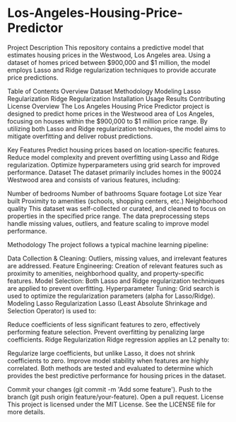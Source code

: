 # Los-Angeles-Housing-Price-Predictor
Project Description
This repository contains a predictive model that estimates housing prices in the Westwood, Los Angeles area. Using a dataset of homes priced between $900,000 and $1 million, the model employs Lasso and Ridge regularization techniques to provide accurate price predictions.

Table of Contents
Overview
Dataset
Methodology
Modeling
Lasso Regularization
Ridge Regularization
Installation
Usage
Results
Contributing
License
Overview
The Los Angeles Housing Price Predictor project is designed to predict home prices in the Westwood area of Los Angeles, focusing on houses within the $900,000 to $1 million price range. By utilizing both Lasso and Ridge regularization techniques, the model aims to mitigate overfitting and deliver robust predictions.

Key Features
Predict housing prices based on location-specific features.
Reduce model complexity and prevent overfitting using Lasso and Ridge regularization.
Optimize hyperparameters using grid search for improved performance.
Dataset
The dataset primarily includes homes in the 90024 Westwood area and consists of various features, including:

Number of bedrooms
Number of bathrooms
Square footage
Lot size
Year built
Proximity to amenities (schools, shopping centers, etc.)
Neighborhood quality
This dataset was self-collected or curated, and cleaned to focus on properties in the specified price range. The data preprocessing steps handle missing values, outliers, and feature scaling to improve model performance.

Methodology
The project follows a typical machine learning pipeline:

Data Collection & Cleaning: Outliers, missing values, and irrelevant features are addressed.
Feature Engineering: Creation of relevant features such as proximity to amenities, neighborhood quality, and property-specific features.
Model Selection: Both Lasso and Ridge regularization techniques are applied to prevent overfitting.
Hyperparameter Tuning: Grid search is used to optimize the regularization parameters (alpha for Lasso/Ridge).
Modeling
Lasso Regularization
Lasso (Least Absolute Shrinkage and Selection Operator) is used to:

Reduce coefficients of less significant features to zero, effectively performing feature selection.
Prevent overfitting by penalizing large coefficients.
Ridge Regularization
Ridge regression applies an L2 penalty to:

Regularize large coefficients, but unlike Lasso, it does not shrink coefficients to zero.
Improve model stability when features are highly correlated.
Both methods are tested and evaluated to determine which provides the best predictive performance for housing prices in the dataset.


Commit your changes (git commit -m 'Add some feature').
Push to the branch (git push origin feature/your-feature).
Open a pull request.
License
This project is licensed under the MIT License. See the LICENSE file for more details.
